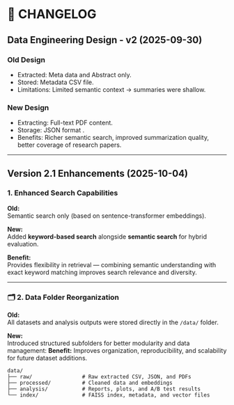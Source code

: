 # 📜 CHANGELOG

## Data Engineering Design - v2 (2025-09-30)

### Old Design
- Extracted: Meta data and Abstract only.
- Stored: Metadata CSV file.
- Limitations: Limited semantic context → summaries were shallow.

### New Design
- Extracting: Full-text PDF content.
- Storage: JSON format .
- Benefits: Richer semantic search, improved summarization quality, better coverage of research papers.
 

---

## Version 2.1 Enhancements (2025-10-04)

###  1. Enhanced Search Capabilities
**Old:**  
Semantic search only (based on sentence-transformer embeddings).  

**New:**  
Added **keyword-based search** alongside **semantic search** for hybrid evaluation.  


**Benefit:**  
Provides flexibility in retrieval — combining semantic understanding with exact keyword matching improves search relevance and diversity.

---

### 🗂️ 2. Data Folder Reorganization
**Old:**  
All datasets and analysis outputs were stored directly in the `/data/` folder.  

**New:**  
Introduced structured subfolders for better modularity and data management:
**Benefit:** 
Improves organization, reproducibility, and scalability for future dataset additions.

```plaintext
data/
├── raw/                # Raw extracted CSV, JSON, and PDFs
├── processed/          # Cleaned data and embeddings
├── analysis/           # Reports, plots, and A/B test results
└── index/              # FAISS index, metadata, and vector files


